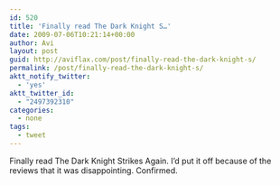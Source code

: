 ```yaml
---
id: 520
title: 'Finally read The Dark Knight S…'
date: 2009-07-06T10:21:14+00:00
author: Avi
layout: post
guid: http://aviflax.com/post/finally-read-the-dark-knight-s/
permalink: /post/finally-read-the-dark-knight-s/
aktt_notify_twitter:
  - 'yes'
aktt_twitter_id:
  - "2497392310"
categories:
  - none
tags:
  - tweet
---
```

Finally read The Dark Knight Strikes Again. I&#8217;d put it off because of the reviews that it was disappointing. Confirmed.